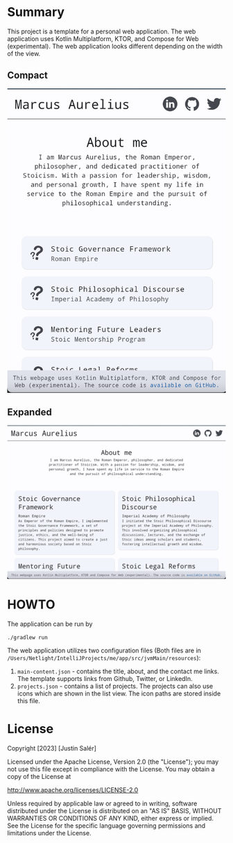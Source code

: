 # Summary

This project is a template for a personal web application. The web application uses Kotlin Multiplatform, KTOR, and Compose for Web (experimental).
The web application looks different depending on the width of the view.

## Compact

![The web application on mobile](.github/screenshots/mobile.png)

## Expanded

![The web application on web](.github/screenshots/web.png)


# HOWTO

The application can be run by 
```
./gradlew run
```

The web application utilizes two configuration files (Both files are in `/Users/Netlight/IntelliJProjects/me/app/src/jvmMain/resources`):

1. `main-content.json` - contains the title, about, and the contact me links. The template supports links from Github, Twitter, or LinkedIn.
2. `projects.json` - contains a list of projects. The projects can also use icons which are shown in the list view. The icon paths are stored inside this file.

# License

Copyright [2023] [Justin Salér]

Licensed under the Apache License, Version 2.0 (the "License");
you may not use this file except in compliance with the License.
You may obtain a copy of the License at

 http://www.apache.org/licenses/LICENSE-2.0

Unless required by applicable law or agreed to in writing, software
distributed under the License is distributed on an "AS IS" BASIS,
WITHOUT WARRANTIES OR CONDITIONS OF ANY KIND, either express or implied.
See the License for the specific language governing permissions and
limitations under the License.
